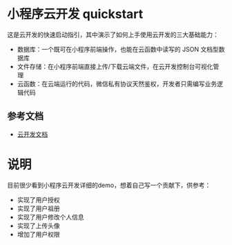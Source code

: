 # 小程序云开发 quickstart

这是云开发的快速启动指引，其中演示了如何上手使用云开发的三大基础能力：

- 数据库：一个既可在小程序前端操作，也能在云函数中读写的 JSON 文档型数据库
- 文件存储：在小程序前端直接上传/下载云端文件，在云开发控制台可视化管理
- 云函数：在云端运行的代码，微信私有协议天然鉴权，开发者只需编写业务逻辑代码

## 参考文档

- [云开发文档](https://developers.weixin.qq.com/miniprogram/dev/wxcloud/basis/getting-started.html)

# 说明
目前很少看到小程序云开发详细的demo，想着自己写一个贡献下，供参考：

- 实现了用户授权
- 实现了用户祖册
- 实现了用户修改个人信息
- 实现了上传头像
- 增加了用户权限

